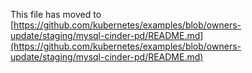 This file has moved to [https://github.com/kubernetes/examples/blob/owners-update/staging/mysql-cinder-pd/README.md](https://github.com/kubernetes/examples/blob/owners-update/staging/mysql-cinder-pd/README.md)
